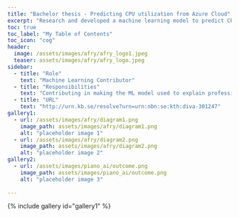 ```yaml
---
title: "Bachelor thesis - Predicting CPU utilization from Azure Cloud"
excerpt: "Research and developed a machine learning model to predict CPU utlization for AFRY AB."
toc: true
toc_label: "My Table of Contents"
toc_icon: "cog"
header:
  image: /assets/images/afry/afry_logo1.jpeg
  teaser: assets/images/afry/afry_logo.jpeg
sidebar:
  - title: "Role"
    text: "Machine Learning Contributor"
  - title: "Responsibilities"
    text: "Contributing in making the ML model used to explain professional pianists different style and what they can..."
  - title: "URL"
    text: "http://urn.kb.se/resolve?urn=urn:nbn:se:kth:diva-301247"
gallery1:
  - url: /assets/images/afry/diagram1.png
    image_path: assets/images/afry/diagram1.png
    alt: "placeholder image 1"
  - url: /assets/images/afry/diagram2.png
    image_path: assets/images/afry/diagram2.png
    alt: "placeholder image 2"
gallery2:
  - url: /assets/images/piano_ai/outcome.png
    image_path: assets/images/piano_ai/outcome.png
    alt: "placeholder image 3"
    
---
```


{% include gallery id="gallery1" %}
